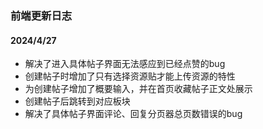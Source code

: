 ### 前端更新日志

#### 2024/4/27

- 解决了进入具体帖子界面无法感应到已经点赞的bug
- 创建帖子时增加了只有选择资源贴才能上传资源的特性
- 为创建帖子增加了概要输入，并在首页收藏帖子正文处展示
- 创建帖子后跳转到对应板块
- 解决了具体帖子界面评论、回复分页器总页数错误的bug